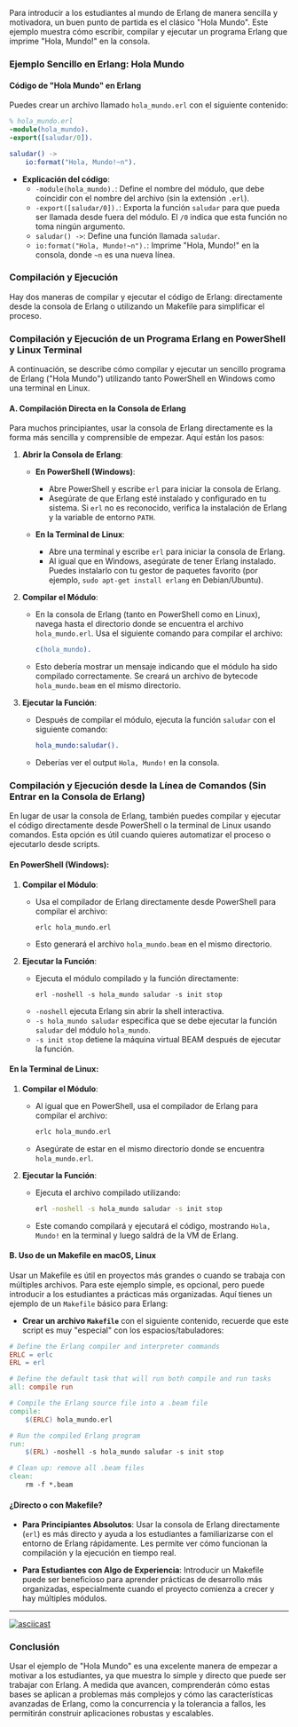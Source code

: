 Para introducir a los estudiantes al mundo de Erlang de manera sencilla y motivadora, un buen punto de partida es el clásico "Hola Mundo". Este ejemplo muestra cómo escribir, compilar y ejecutar un programa Erlang que imprime "Hola, Mundo!" en la consola.

### Ejemplo Sencillo en Erlang: Hola Mundo

#### Código de "Hola Mundo" en Erlang

Puedes crear un archivo llamado `hola_mundo.erl` con el siguiente contenido:

```erlang
% hola_mundo.erl
-module(hola_mundo).
-export([saludar/0]).

saludar() ->
    io:format("Hola, Mundo!~n").
```

- **Explicación del código**:
  - `-module(hola_mundo).`: Define el nombre del módulo, que debe coincidir con el nombre del archivo (sin la extensión `.erl`).
  - `-export([saludar/0]).`: Exporta la función `saludar` para que pueda ser llamada desde fuera del módulo. El `/0` indica que esta función no toma ningún argumento.
  - `saludar() ->`: Define una función llamada `saludar`.
  - `io:format("Hola, Mundo!~n").`: Imprime "Hola, Mundo!" en la consola, donde `~n` es una nueva línea.

### Compilación y Ejecución

Hay dos maneras de compilar y ejecutar el código de Erlang: directamente desde la consola de Erlang o utilizando un Makefile para simplificar el proceso.
### Compilación y Ejecución de un Programa Erlang en PowerShell y Linux Terminal

A continuación, se describe cómo compilar y ejecutar un sencillo programa de Erlang ("Hola Mundo") utilizando tanto PowerShell en Windows como una terminal en Linux.

#### A. Compilación Directa en la Consola de Erlang

Para muchos principiantes, usar la consola de Erlang directamente es la forma más sencilla y comprensible de empezar. Aquí están los pasos:

1. **Abrir la Consola de Erlang**:

   - **En PowerShell (Windows)**:
     - Abre PowerShell y escribe `erl` para iniciar la consola de Erlang.
     - Asegúrate de que Erlang esté instalado y configurado en tu sistema. Si `erl` no es reconocido, verifica la instalación de Erlang y la variable de entorno `PATH`.

   - **En la Terminal de Linux**:
     - Abre una terminal y escribe `erl` para iniciar la consola de Erlang.
     - Al igual que en Windows, asegúrate de tener Erlang instalado. Puedes instalarlo con tu gestor de paquetes favorito (por ejemplo, `sudo apt-get install erlang` en Debian/Ubuntu).

2. **Compilar el Módulo**:

   - En la consola de Erlang (tanto en PowerShell como en Linux), navega hasta el directorio donde se encuentra el archivo `hola_mundo.erl`. Usa el siguiente comando para compilar el archivo:
     ```erlang
     c(hola_mundo).
     ```
   - Esto debería mostrar un mensaje indicando que el módulo ha sido compilado correctamente. Se creará un archivo de bytecode `hola_mundo.beam` en el mismo directorio.

3. **Ejecutar la Función**:

   - Después de compilar el módulo, ejecuta la función `saludar` con el siguiente comando:
     ```erlang
     hola_mundo:saludar().
     ```
   - Deberías ver el output `Hola, Mundo!` en la consola.

### Compilación y Ejecución desde la Línea de Comandos (Sin Entrar en la Consola de Erlang)

En lugar de usar la consola de Erlang, también puedes compilar y ejecutar el código directamente desde PowerShell o la terminal de Linux usando comandos. Esta opción es útil cuando quieres automatizar el proceso o ejecutarlo desde scripts.

#### En PowerShell (Windows):

1. **Compilar el Módulo**:

   - Usa el compilador de Erlang directamente desde PowerShell para compilar el archivo:
     ```shell
     erlc hola_mundo.erl
     ```
   - Esto generará el archivo `hola_mundo.beam` en el mismo directorio.

2. **Ejecutar la Función**:

   - Ejecuta el módulo compilado y la función directamente:
     ```shell
     erl -noshell -s hola_mundo saludar -s init stop
     ```
   - `-noshell` ejecuta Erlang sin abrir la shell interactiva.
   - `-s hola_mundo saludar` especifica que se debe ejecutar la función `saludar` del módulo `hola_mundo`.
   - `-s init stop` detiene la máquina virtual BEAM después de ejecutar la función.

#### En la Terminal de Linux:

1. **Compilar el Módulo**:

   - Al igual que en PowerShell, usa el compilador de Erlang para compilar el archivo:
     ```bash
     erlc hola_mundo.erl
     ```
   - Asegúrate de estar en el mismo directorio donde se encuentra `hola_mundo.erl`.

2. **Ejecutar la Función**:

   - Ejecuta el archivo compilado utilizando:
     ```bash
     erl -noshell -s hola_mundo saludar -s init stop
     ```
   - Este comando compilará y ejecutará el código, mostrando `Hola, Mundo!` en la terminal y luego saldrá de la VM de Erlang.


#### B. Uso de un Makefile en macOS, Linux

Usar un Makefile es útil en proyectos más grandes o cuando se trabaja con múltiples archivos. Para este ejemplo simple, es opcional, pero puede introducir a los estudiantes a prácticas más organizadas. Aquí tienes un ejemplo de un `Makefile` básico para Erlang:

- **Crear un archivo `Makefile`** con el siguiente contenido, recuerde que este script es muy "especial" con los espacios/tabuladores:

```makefile
# Define the Erlang compiler and interpreter commands
ERLC = erlc
ERL = erl

# Define the default task that will run both compile and run tasks
all: compile run

# Compile the Erlang source file into a .beam file
compile:
	$(ERLC) hola_mundo.erl

# Run the compiled Erlang program
run:
	$(ERL) -noshell -s hola_mundo saludar -s init stop

# Clean up: remove all .beam files
clean:
	rm -f *.beam

```


#### ¿Directo o con Makefile?

- **Para Principiantes Absolutos**: Usar la consola de Erlang directamente (`erl`) es más directo y ayuda a los estudiantes a familiarizarse con el entorno de Erlang rápidamente. Les permite ver cómo funcionan la compilación y la ejecución en tiempo real.

- **Para Estudiantes con Algo de Experiencia**: Introducir un Makefile puede ser beneficioso para aprender prácticas de desarrollo más organizadas, especialmente cuando el proyecto comienza a crecer y hay múltiples módulos.

-----


[![asciicast](https://asciinema.org/a/yyz9tEOuD9CkryizvgNserE9T.svg)](https://asciinema.org/a/yyz9tEOuD9CkryizvgNserE9T)



### Conclusión

Usar el ejemplo de "Hola Mundo" es una excelente manera de empezar a motivar a los estudiantes, ya que muestra lo simple y directo que puede ser trabajar con Erlang. A medida que avancen, comprenderán cómo estas bases se aplican a problemas más complejos y cómo las características avanzadas de Erlang, como la concurrencia y la tolerancia a fallos, les permitirán construir aplicaciones robustas y escalables.
